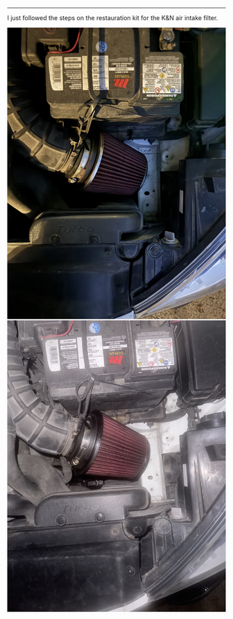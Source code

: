 
---

I just followed the steps on the restauration kit for the K&N air intake filter. 

![IMG_1775.jpeg](/IMAGES/IMG_1775.jpeg)
![IMG_1774.jpeg](/IMAGES/IMG_1774.jpeg)
